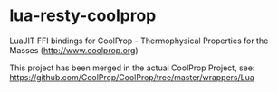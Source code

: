 # lua-resty-coolprop
LuaJIT FFI bindings for CoolProp - Thermophysical Properties for the Masses (http://www.coolprop.org)

This project has been merged in the actual CoolProp Project, see:
https://github.com/CoolProp/CoolProp/tree/master/wrappers/Lua
